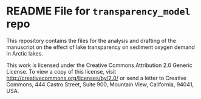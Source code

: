 # README File for `transparency_model` repo	

This repository contains the files for the analysis and drafting of the manuscript on the effect of lake transparency on sediment oxygen demand in Arctic lakes.

This work is licensed under the Creative Commons Attribution 2.0 Generic License. To view a copy of this license, visit http://creativecommons.org/licenses/by/2.0/ or send a letter to Creative Commons, 444 Castro Street, Suite 900, Mountain View, California, 94041, USA.

